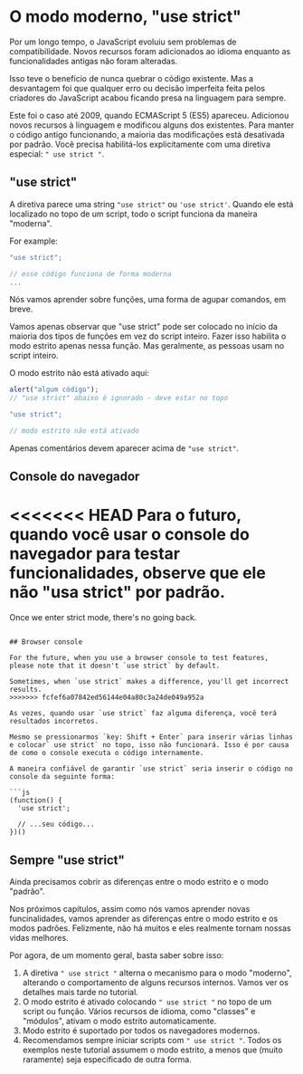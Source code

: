 # O modo moderno, "use strict"

Por um longo tempo, o JavaScript evoluiu sem problemas de compatibilidade. Novos recursos foram adicionados ao idioma enquanto as funcionalidades antigas não foram alteradas.

Isso teve o benefício de nunca quebrar o código existente. Mas a desvantagem foi que qualquer erro ou decisão imperfeita feita pelos criadores do JavaScript acabou ficando presa na linguagem para sempre.

Este foi o caso até 2009, quando ECMAScript 5 (ES5) apareceu. Adicionou novos recursos à linguagem e modificou alguns dos existentes. Para manter o código antigo funcionando, a maioria das modificações está desativada por padrão. Você precisa habilitá-los explicitamente com uma diretiva especial: `" use strict "`.

## "use strict"

A diretiva parece uma string `"use strict"` ou `'use strict'`. Quando ele está localizado no topo de um script, todo o script funciona da maneira "moderna".

For example:

```js
"use strict";

// esse código funciona de forma moderna
...
```

Nós vamos aprender sobre funções, uma forma de agupar comandos, em breve.


Vamos apenas observar que "use strict" pode ser colocado no início da maioria dos tipos de funções em vez do script inteiro. Fazer isso habilita o modo estrito apenas nessa função. Mas geralmente, as pessoas usam no script inteiro.

O modo estrito não está ativado aqui:

```js no-strict
alert("algum código");
// "use strict" abaixo é ignorado - deve estar no topo

"use strict";

// modo estrito não está ativado
```

Apenas comentários devem aparecer acima de `"use strict"`.

## Console do navegador

<<<<<<< HEAD
Para o futuro, quando você usar o console do navegador para testar funcionalidades, observe que ele não "usa strict" por padrão.
=======
Once we enter strict mode, there's no going back.
```

## Browser console

For the future, when you use a browser console to test features, please note that it doesn't `use strict` by default.

Sometimes, when `use strict` makes a difference, you'll get incorrect results.
>>>>>>> fcfef6a07842ed56144e04a80c3a24de049a952a

As vezes, quando usar `use strict` faz alguma diferença, você terá resultados incorretos.

Mesmo se pressionarmos `key: Shift + Enter` para inserir várias linhas e colocar` use strict` no topo, isso não funcionará. Isso é por causa de como o console executa o código internamente.

A maneira confiável de garantir `use strict` seria inserir o código no console da seguinte forma:

```js
(function() {
  'use strict';

  // ...seu código...
})()
```

## Sempre "use strict"

Ainda precisamos cobrir as diferenças entre o modo estrito e o modo "padrão".

Nos próximos capítulos, assim como nós vamos aprender novas funcinalidades, vamos aprender as diferenças entre o modo estrito e os modos padrões. Felizmente, não há muitos e eles realmente tornam nossas vidas melhores.

Por agora, de um momento geral, basta saber sobre isso:

1. A diretiva `" use strict "` alterna o mecanismo para o modo "moderno", alterando o comportamento de alguns recursos internos. Vamos ver os detalhes mais tarde no tutorial.
2. O modo estrito é ativado colocando `" use strict "` no topo de um script ou função. Vários recursos de idioma, como "classes" e "módulos", ativam o modo estrito automaticamente.
3. Modo estrito é suportado por todos os navegadores modernos.
4. Recomendamos sempre iniciar scripts com `" use strict "`. Todos os exemplos neste tutorial assumem o modo estrito, a menos que (muito raramente) seja especificado de outra forma.
